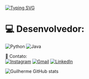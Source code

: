 [![Typing SVG](https://readme-typing-svg.demolab.com/?lines=Guilherme+Braga+aqui+👨‍💻)](https://git.io/typing-svg)


# 💻 Desenvolvedor:  
![Python](https://img.shields.io/badge/python-3670A0?style=for-the-badge&logo=python&logoColor=ffdd54) ![Java](https://img.shields.io/badge/java-%23ED8B00.svg?style=for-the-badge&logo=java&logoColor=white) 

📧 Contato:   
[![Instagram](https://img.shields.io/badge/Instagram-%23E4405F.svg?logo=Instagram&logoColor=white)](https://instagram.com/guilhermebrga) 
[![Gmail](https://img.shields.io/badge/Gmail-D14836?logo=gmail&logoColor=white)](https://mail.google.com/mail/u/2/#inbox) [![LinkedIn](https://img.shields.io/badge/LinkedIn-%230077B5.svg?logo=linkedin&logoColor=white)](https://www.linkedin.com/in/joaoguilhermebraganascimento/)

![Guilherme GitHub stats](https://github-readme-stats.vercel.app/api?username=GuilhermeBrga&show_icons=true&theme=dracula)


